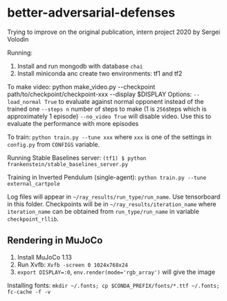 # better-adversarial-defenses
Trying to improve on the original publication, intern project 2020 by Sergei Volodin

Running:
1. Install and run mongodb with database `chai`
2. Install miniconda anc create two environments: tf1 and tf2

To make video:
python make_video.py --checkpoint path/to/checkpoint/checkpoint-xxx --display $DISPLAY
Options: `--load_normal True` to evaluate against normal opponent instead of the trained one
`--steps n` number of steps to make (1 is `256`steps which is approximately 1 episode)
`--no_video True` will disable video. Use this to evaluate the performance with more episodes

To train:
`python train.py --tune xxx` where `xxx` is one of the settings in `config.py` from `CONFIGS` variable.

Running Stable Baselines server:
`(tf1) $ python frankenstein/stable_baselines_server.py`

Training in Inverted Pendulum (single-agent):
`python train.py --tune external_cartpole`

Log files will appear in `~/ray_results/run_type/run_name`. Use tensorboard in this folder. Checkpoints will be in `~/ray_results/iteration_name` where `iteration_name` can be obtained from `run_type/run_name` in variable `checkpoint_rllib`.

## Rendering in MuJoCo
1. Install MuJoCo 1.13
2. Run Xvfb: `Xvfb -screen 0 1024x768x24`
3. `export DISPLAY=:0`, `env.render(mode='rgb_array')` will give the image

Installing fonts:
`mkdir ~/.fonts; cp $CONDA_PREFIX/fonts/*.ttf ~/.fonts; fc-cache -f -v`
